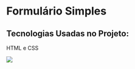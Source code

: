 # Formulário Simples

## Tecnologias Usadas no Projeto:

HTML e CSS

<img src="https://cdn.discordapp.com/attachments/515582530183757855/971712237653856287/Forms.png">
